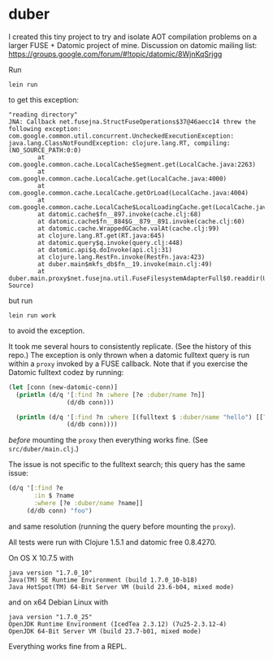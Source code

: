 # duber

I created this tiny project to try and isolate AOT compilation problems on a larger FUSE + Datomic project of mine.
Discussion on datomic mailing list: https://groups.google.com/forum/#!topic/datomic/8WjnKqSrjgg

Run

    lein run
    
to get this exception:

```
"reading directory"
JNA: Callback net.fusejna.StructFuseOperations$37@46aecc14 threw the following exception:
com.google.common.util.concurrent.UncheckedExecutionException: java.lang.ClassNotFoundException: clojure.lang.RT, compiling:(NO_SOURCE_PATH:0:0)
        at com.google.common.cache.LocalCache$Segment.get(LocalCache.java:2263)
        at com.google.common.cache.LocalCache.get(LocalCache.java:4000)
        at com.google.common.cache.LocalCache.getOrLoad(LocalCache.java:4004)
        at com.google.common.cache.LocalCache$LocalLoadingCache.get(LocalCache.java:4874)
        at datomic.cache$fn__897.invoke(cache.clj:68)
        at datomic.cache$fn__884$G__879__891.invoke(cache.clj:60)
        at datomic.cache.WrappedGCache.valAt(cache.clj:99)
        at clojure.lang.RT.get(RT.java:645)
        at datomic.query$q.invoke(query.clj:448)
        at datomic.api$q.doInvoke(api.clj:31)
        at clojure.lang.RestFn.invoke(RestFn.java:423)
        at duber.main$mkfs_db$fn__19.invoke(main.clj:49)
        at duber.main.proxy$net.fusejna.util.FuseFilesystemAdapterFull$0.readdir(Unknown Source)
```

but run

    lein run work
    
to avoid the exception.

It took me several hours to consistently replicate.
(See the history of this repo.)
The exception is only thrown when a datomic fulltext query is run within a `proxy` invoked by a FUSE callback.
Note that if you exercise the Datomic fulltext codez by running:

```clojure
(let [conn (new-datomic-conn)]
  (println (d/q '[:find ?n :where [?e :duber/name ?n]]
                (d/db conn)))

  (println (d/q '[:find ?n :where [(fulltext $ :duber/name "hello") [[?e ?n]]]]
                (d/db conn))))
```

*before* mounting the `proxy` then everything works fine.
(See `src/duber/main.clj`.)

The issue is not specific to the fulltext search; this query has the same issue:

```clojure
(d/q '[:find ?e
       :in $ ?name
       :where [?e :duber/name ?name]]
     (d/db conn) "foo")
```

and same resolution (running the query before mounting the `proxy`).


All tests were run with Clojure 1.5.1 and datomic free 0.8.4270.

On OS X 10.7.5 with

```
java version "1.7.0_10"
Java(TM) SE Runtime Environment (build 1.7.0_10-b18)
Java HotSpot(TM) 64-Bit Server VM (build 23.6-b04, mixed mode)
```

and on x64 Debian Linux with

```
java version "1.7.0_25"
OpenJDK Runtime Environment (IcedTea 2.3.12) (7u25-2.3.12-4)
OpenJDK 64-Bit Server VM (build 23.7-b01, mixed mode)
```

 

Everything works fine from a REPL.
